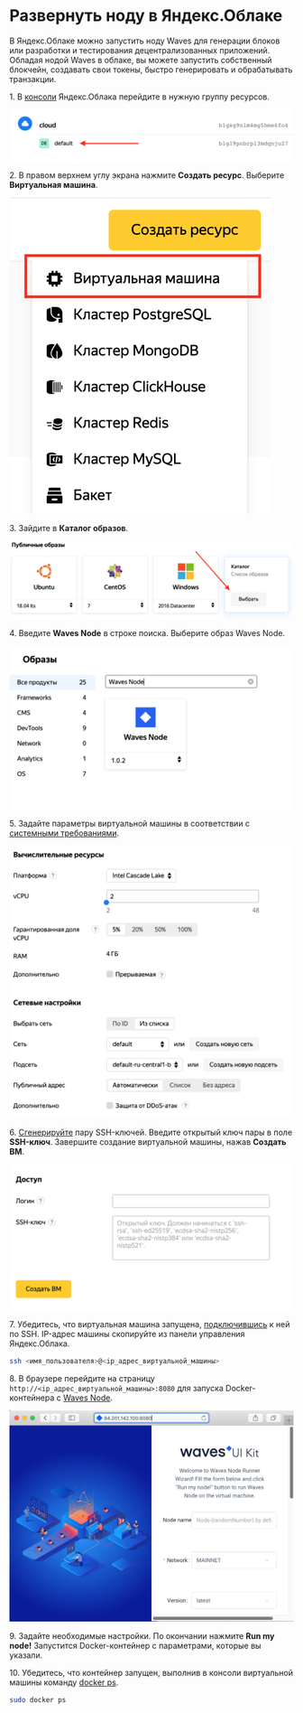 # Развернуть ноду в Яндекс.Облаке

В Яндекс.Облаке можно запустить ноду Waves для генерации блоков или разработки и тестирования децентрализованных приложений. Обладая нодой Waves в облаке, вы можете запустить собственный блокчейн, создавать свои токены, быстро генерировать и обрабатывать транзакции.

1.&nbsp;В [консоли](https://console.cloud.yandex.ru/) Яндекс.Облака перейдите в нужную группу ресурсов.

![](./_assets/resource-group.png)

2.&nbsp;В правом верхнем углу экрана нажмите **Создать ресурс**. Выберите **Виртуальная машина**.

![](./_assets/create-resource.png)

3.&nbsp;Зайдите в **Каталог образов**.

![](./_assets/catalog.png)

4.&nbsp;Введите **Waves Node** в строке поиска. Выберите образ Waves Node.

![](./_assets/search-bar.png)

5.&nbsp;Задайте параметры виртуальной машины в соответствии с [системными требованиями](/ru/waves-node/how-to-install-a-node/how-to-install-a-node#системные-требования).

![](./_assets/virtual-machine-parameters.png)

6.&nbsp;[Сгенерируйте](https://cloud.yandex.ru/docs/compute/operations/vm-connect/ssh#creating-ssh-keys) пару SSH-ключей. Введите открытый ключ пары в поле **SSH-ключ**. Завершите создание виртуальной машины, нажав **Создать ВМ**.

![](./_assets/create-vm.png)

7.&nbsp;Убедитесь, что виртуальная машина запущена, [подключившись](https://cloud.yandex.ru/docs/compute/operations/vm-connect/ssh#vm-connect) к ней по SSH. IP-адрес машины скопируйте из панели управления Яндекс.Облака.

```bash
ssh <имя_пользователя>@<ip_адрес_виртуальной_машины>
```

8.&nbsp;В браузере перейдите на страницу `http://<ip_адрес_виртуальной_машины>:8080` для запуска Docker-контейнера с [Waves Node](https://github.com/wavesplatform/Waves).

![](./_assets/docker-container.png)

9.&nbsp;Задайте необходимые настройки. По окончании нажмите **Run my node!** Запустится Docker-контейнер с параметрами, которые вы указали.

10.&nbsp;Убедитесь, что контейнер запущен, выполнив в консоли виртуальной машины команду [docker ps](https://docs.docker.com/engine/reference/commandline/ps/).

```bash
sudo docker ps
```
